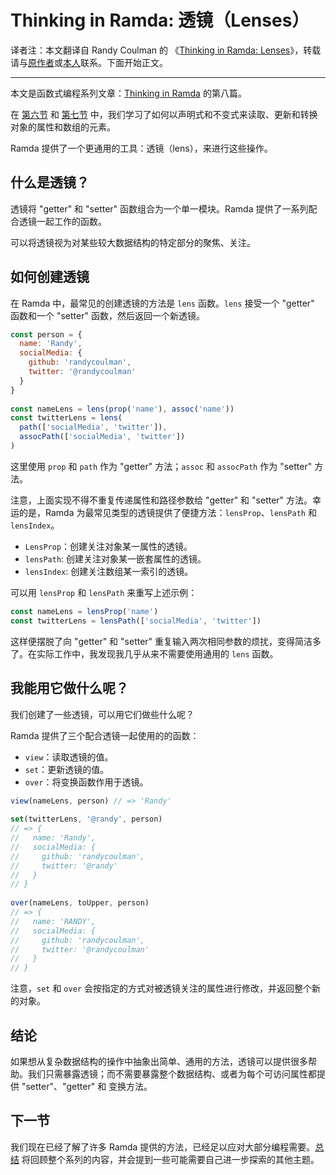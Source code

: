 # Thinking in Ramda: 透镜（Lenses）

译者注：本文翻译自 Randy Coulman 的 《[Thinking in Ramda: Lenses](http://randycoulman.com/blog/2016/07/12/thinking-in-ramda-lenses/)》，转载请与[原作者](https://github.com/randycoulman)或[本人](https://github.com/adispring)联系。下面开始正文。

---

本文是函数式编程系列文章：[Thinking in Ramda](https://adispring.coding.me/categories/Thinking-in-Ramda/) 的第八篇。

在 [第六节](https://adispring.coding.me/2017/06/16/Thinking-in-Ramda-Immutability-and-Objects/)  和 [第七节](https://adispring.coding.me/2017/06/17/Thinking-in-Ramda-Immutability-and-Arrays/) 中，我们学习了如何以声明式和不变式来读取、更新和转换对象的属性和数组的元素。

Ramda 提供了一个更通用的工具：透镜（lens），来进行这些操作。

## 什么是透镜？

透镜将 "getter" 和 "setter" 函数组合为一个单一模块。Ramda 提供了一系列配合透镜一起工作的函数。

可以将透镜视为对某些较大数据结构的特定部分的聚焦、关注。

## 如何创建透镜

在 Ramda 中，最常见的创建透镜的方法是 `lens` 函数。`lens` 接受一个 "getter" 函数和一个 "setter" 函数，然后返回一个新透镜。

```js
const person = {
  name: 'Randy',
  socialMedia: {
    github: 'randycoulman',
    twitter: '@randycoulman'
  }
}
 
const nameLens = lens(prop('name'), assoc('name'))
const twitterLens = lens(
  path(['socialMedia', 'twitter']),
  assocPath(['socialMedia', 'twitter'])
)
```

这里使用 `prop` 和 `path` 作为 "getter" 方法；`assoc` 和 `assocPath` 作为 "setter" 方法。

注意，上面实现不得不重复传递属性和路径参数给 "getter" 和 "setter" 方法。幸运的是，Ramda 为最常见类型的透镜提供了便捷方法：`lensProp`、`lensPath` 和 `lensIndex`。

* `LensProp`：创建关注对象某一属性的透镜。
* `lensPath`: 创建关注对象某一嵌套属性的透镜。
* `lensIndex`: 创建关注数组某一索引的透镜。

可以用 `lensProp` 和 `lensPath` 来重写上述示例：

```js
const nameLens = lensProp('name')
const twitterLens = lensPath(['socialMedia', 'twitter'])
```

这样便摆脱了向 "getter" 和 "setter" 重复输入两次相同参数的烦扰，变得简洁多了。在实际工作中，我发现我几乎从来不需要使用通用的 `lens` 函数。

## 我能用它做什么呢？

我们创建了一些透镜，可以用它们做些什么呢？

Ramda 提供了三个配合透镜一起使用的的函数：

* `view`：读取透镜的值。
* `set`：更新透镜的值。
* `over`：将变换函数作用于透镜。

```js
view(nameLens, person) // => 'Randy'
 
set(twitterLens, '@randy', person)
// => {
//   name: 'Randy',
//   socialMedia: {
//     github: 'randycoulman',
//     twitter: '@randy'
//   }
// }
 
over(nameLens, toUpper, person)
// => {
//   name: 'RANDY',
//   socialMedia: {
//     github: 'randycoulman',
//     twitter: '@randycoulman'
//   }
// }
```

注意，`set` 和 `over` 会按指定的方式对被透镜关注的属性进行修改，并返回整个新的对象。

## 结论

如果想从复杂数据结构的操作中抽象出简单、通用的方法，透镜可以提供很多帮助。我们只需暴露透镜；而不需要暴露整个数据结构、或者为每个可访问属性都提供 "setter"、"getter" 和 变换方法。

## 下一节

我们现在已经了解了许多 Ramda 提供的方法，已经足以应对大部分编程需要。[总结](Thinking-in-Ramda-Wrap-Up.md) 将回顾整个系列的内容，并会提到一些可能需要自己进一步探索的其他主题。
